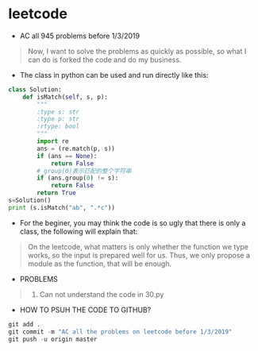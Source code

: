 # leetcode
* AC all 945 problems before 1/3/2019 

> Now, I want to solve the problems as quickly as possible, so what I can do is forked the code and do my business.

* The class in python can be used and run directly like this:

```python
class Solution:  
    def isMatch(self, s, p):  
        """  
        :type s: str
        :type p: str
        :rtype: bool
        """
        import re
        ans = (re.match(p, s))
        if (ans == None):
            return False
        # group(0)表示匹配的整个字符串
        if (ans.group(0) != s):
            return False
        return True
s=Solution()
print (s.isMatch("ab", ".*c"))
```

* For the beginer, you may think the code is so ugly that there is only a class, the following will explain that:

> On the leetcode, what matters is only whether the function we type works, so the input is prepared well for us.
Thus, we only propose a module as the function, that will be enough.

* PROBLEMS
> 1. Can not understand the code in 30.py

* HOW TO PSUH THE CODE TO GITHUB?
>
```python
git add .
git commit -m "AC all the problems on leetcode before 1/3/2019"
git push -u origin master
```

